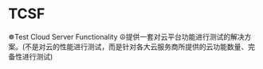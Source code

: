 # TCSF

☸Test Cloud Server Functionality
☮提供一套对云平台功能进行测试的解决方案。(不是对云的性能进行测试，而是针对各大云服务商所提供的云功能数量、完备性进行测试)
